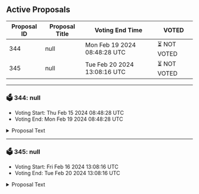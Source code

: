 ## Active Proposals

| Proposal ID | Proposal Title | Voting End Time | VOTED |
|-------------|----------------|-----------------|-------|
| 344 | null | Mon Feb 19 2024 08:48:28 UTC | ⏳ NOT VOTED |
| 345 | null | Tue Feb 20 2024 13:08:16 UTC | ⏳ NOT VOTED |

---

### 🗳 344: null
- Voting Start: Thu Feb 15 2024 08:48:28 UTC
- Voting End: Mon Feb 19 2024 08:48:28 UTC

<details>
<summary>Proposal Text</summary>
 
null
</details>

---

### 🗳 345: null
- Voting Start: Fri Feb 16 2024 13:08:16 UTC
- Voting End: Tue Feb 20 2024 13:08:16 UTC

<details>
<summary>Proposal Text</summary>
 
null
</details>
